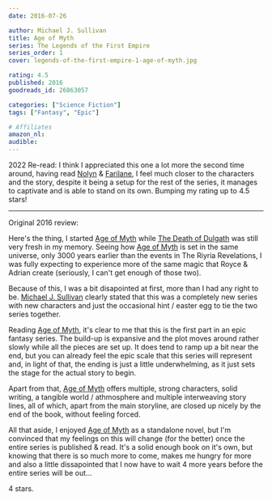 ```yaml
---
date: 2016-07-26

author: Michael J. Sullivan
title: Age of Myth
series: The Legends of the First Empire
series_order: 1
cover: legends-of-the-first-empire-1-age-of-myth.jpg

rating: 4.5
published: 2016
goodreads_id: 26863057

categories: ["Science Fiction"]
tags: ["Fantasy", "Epic"]

# Affiliates
amazon_nl: 
audible: 
---
```


2022 Re-read: I think I appreciated this one a lot more the second time around, having read [Nolyn](2022-04-27-Michael-J.-Sullivan---Nolyn.md) & [Farilane](2022-08-20-Michael-J.-Sullivan---Farilane.md), I feel much closer to the characters and the story, despite it being a setup for the rest of the series, it manages to captivate and is able to stand on its own. Bumping my rating up to 4.5 stars!

---

Original 2016 review:

Here's the thing, I started [Age of Myth]() while [The Death of Dulgath](2016-01-14-Michael-J-Sullivan---The-Death-of-Dulgath.md) was still very fresh in my memory. Seeing how [Age of Myth]() is set in the same universe, only 3000 years earlier than the events in The Riyria Revelations, I was fully expecting to experience more of the same magic that Royce & Adrian create (seriously, I can't get enough of those two).

Because of this, I was a bit disapointed at first, more than I had any right to be. [Michael J. Sullivan](../_authors/michael-j-sullivan.md) clearly stated that this was a completely new series with new characters and just the occasional hint / easter egg to tie the two series together.

Reading [Age of Myth](), it's clear to me that this is the first part in an epic fantasy series. The build-up is expansive and the plot moves around rather slowly while all the pieces are set up. It does tend to ramp up a bit near the end, but you can already feel the epic scale that this series will represent and, in light of that, the ending is just a little underwhelming, as it just sets the stage for the actual story to begin.

Apart from that, [Age of Myth]() offers multiple, strong characters, solid writing, a tangible world / athmosphere and multiple interweaving story lines, all of which, apart from the main storyline, are closed up nicely by the end of the book, without feeling forced.

All that aside, I enjoyed [Age of Myth]() as a standalone novel, but I'm convinced that my feelings on this will change (for the better) once the entire series is published & read. It's a solid enough book on it's own, but knowing that there is so much more to come, makes me hungry for more and also a little dissapointed that I now have to wait 4 more years before the entire series will be out...

4 stars.
